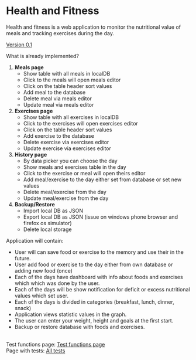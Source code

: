 # Health and Fitness
Health and fitness is a web application to monitor the nutritional value of meals and tracking exercises during the day.

<a href="https://htmlpreview.github.io/?https://github.com/kukom6/Fitness/blob/master/testPage.html"> Version 0.1 </a> <br>
<p>What is already implemented?</p>
<ol style="text-align:left">
     <li><b>Meals page</b>
         <ul>
            <li>Show table with all meals in localDB</li>
            <li>Click to the meals will open meals editor</li>
            <li>Click on the table header sort values</li>
            <li>Add meal to the database</li>
            <li>Delete meal via meals editor</li>
            <li>Update meal via meals editor</li>
         </ul>
     </li>
     <li><b>Exercises page</b>
         <ul>
            <li>Show table with all exercises in localDB</li>
            <li>Click to the exercises will open exercises editor</li>
            <li>Click on the table header sort values</li>
            <li>Add exercise to the database</li>
            <li>Delete exercise via exercises editor</li>
            <li>Update exercise via exercises editor</li>
         </ul>
     </li>
     <li><b>History page</b>
         <ul>
            <li>By data picker you can choose the day</li>
            <li>Show meals and exercises table in the day</li>
            <li>Click to the exercise or meal will open theirs editor</li>
            <li>Add meal/exercise to the day either set from database or set new values</li>
            <li>Delete meal/exercise from the day</li>
            <li>Update meal/exercise from the day</li>
         </ul>
     </li>
     <li><b>Backup/Restore</b>
         <ul>
             <li>Import local DB as JSON</li>
             <li>Export local DB as JSON (issue on windows phone browser and firefox os simulator)</li>
             <li>Delete local storage</li>
         </ul>
     </li>
 </ol>

Application will contain: <br>
<ul>
<li>User will can save food or exercise to the memory and use their in the future.</li>
<li>User add food or exercise to the day either from own database or adding new food (once) </li>
<li>Each of the days have dashboard with info about foods and exercises which which was done by the user.</li>
<li>Each of the days will be show notification for deficit or excess nutritional values which set user.</li>
<li>Each of the days is divided in categories (breakfast, lunch, dinner, snack)</li>
<li>Application views statistic values in the graph.</li>
<li>The user can enter your weight, height and goals at the first start.</li>
<li>Backup or restore database with foods and exercises.</li>
</ul>
<br>
Test functions page:
<a href="https://htmlpreview.github.io/?https://github.com/kukom6/Fitness/blob/master/testPage.html"> Test functions page</a> <br>
Page with tests: 
<a href="https://htmlpreview.github.io/?https://github.com/kukom6/Fitness/blob/master/AllTests.html"> All tests</a>

